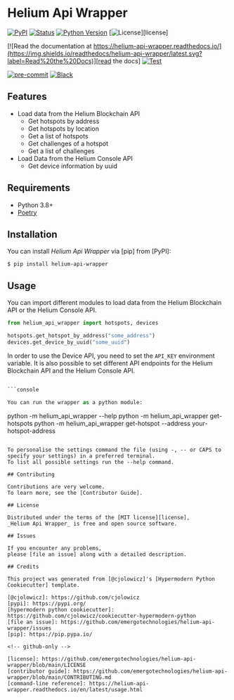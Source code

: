 # Helium Api Wrapper

[![PyPI](https://img.shields.io/pypi/v/helium-api-wrapper.svg)][pypi_]
[![Status](https://img.shields.io/pypi/status/helium-api-wrapper.svg)][status]
[![Python Version](https://img.shields.io/pypi/pyversions/helium-api-wrapper)][python version]
[![License](https://img.shields.io/pypi/l/helium-api-wrapper)][license]

[![Read the documentation at https://helium-api-wrapper.readthedocs.io/](https://img.shields.io/readthedocs/helium-api-wrapper/latest.svg?label=Read%20the%20Docs)][read the docs]
[![Test](https://github.com/emergotechnologies/helium-api-wrapper/workflows/Test/badge.svg)][test]

[![pre-commit](https://img.shields.io/badge/pre--commit-enabled-brightgreen?logo=pre-commit&logoColor=white)][pre-commit]
[![Black](https://img.shields.io/badge/code%20style-black-000000.svg)][black]

[pypi_]: https://pypi.org/project/helium-api-wrapper/
[status]: https://pypi.org/project/helium-api-wrapper/
[python version]: https://pypi.org/project/helium-api-wrapper
[read the docs]: https://helium-api-wrapper.readthedocs.io/
[test]: https://github.com/emergotechnologies/helium-api-wrapper/actions?workflow=Test
[pre-commit]: https://github.com/pre-commit/pre-commit
[black]: https://github.com/psf/black

## Features

- Load data from the Helium Blockchain API
  - Get hotspots by address
  - Get hotspots by location
  - Get a list of hotspots
  - Get challenges of a hotspot
  - Get a list of challenges
- Load Data from the Helium Console API
  - Get device information by uuid

## Requirements

- Python 3.8+
- [Poetry](https://python-poetry.org/)

## Installation

You can install _Helium Api Wrapper_ via [pip] from [PyPI]:

```console
$ pip install helium-api-wrapper
```

## Usage

You can import different modules to load data from the Helium Blockchain API or the Helium Console API.

```python
from helium_api_wrapper import hotspots, devices

hotspots.get_hotspot_by_address("some_address")
devices.get_device_by_uuid("some_uuid")
```

In order to use the Device API, you need to set the `API_KEY` environment variable. 
It is also possible to set different API endpoints for the Helium Blockchain API and the Helium Console API.

```python

```console

You can run the wrapper as a python module:

```
python -m helium_api_wrapper --help
python -m helium_api_wrapper get-hotspots
python -m helium_api_wrapper get-hotspot --address your-hotspot-address
```

To personalise the settings command the file (using -, -- or CAPS to specify your settings) in a preferred terminal.
To list all possible settings run the --help command.

## Contributing

Contributions are very welcome.
To learn more, see the [Contributor Guide].

## License

Distributed under the terms of the [MIT license][license],
_Helium Api Wrapper_ is free and open source software.

## Issues

If you encounter any problems,
please [file an issue] along with a detailed description.

## Credits

This project was generated from [@cjolowicz]'s [Hypermodern Python Cookiecutter] template.

[@cjolowicz]: https://github.com/cjolowicz
[pypi]: https://pypi.org/
[hypermodern python cookiecutter]: https://github.com/cjolowicz/cookiecutter-hypermodern-python
[file an issue]: https://github.com/emergotechnologies/helium-api-wrapper/issues
[pip]: https://pip.pypa.io/

<!-- github-only -->

[license]: https://github.com/emergotechnologies/helium-api-wrapper/blob/main/LICENSE
[contributor guide]: https://github.com/emergotechnologies/helium-api-wrapper/blob/main/CONTRIBUTING.md
[command-line reference]: https://helium-api-wrapper.readthedocs.io/en/latest/usage.html
